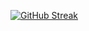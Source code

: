 [![GitHub Streak](https://github-readme-streak-stats.herokuapp.com?user=jumpeee&theme=catppuccin-mocha&hide_border=true&border_radius=25&card_width=895)](https://github.com/jumpeee)
<!-- [![GitHub Top Languages](https://github-readme-stats.vercel.app/api/top-langs/?username=jumpeee&theme=tokyonight&langs_count=3&card_width=320)](https://github.com/jumpeee) -->
